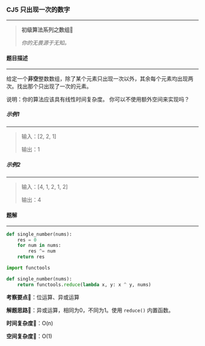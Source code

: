 ### CJ5 只出现一次的数字

---



> **初级算法系列之数组**🌈
>
> *你的无畏源于无知。*



#### 题目描述

---

给定一个**非空**整数数组，除了某个元素只出现一次以外，其余每个元素均出现两次。找出那个只出现了一次的元素。

说明：你的算法应该具有线性时间复杂度。 你可以不使用额外空间来实现吗？



##### 示例1

---

> 输入：[2, 2, 1]
>
> 输出：1

##### 示例2

---

> 输入：[4, 1, 2, 1, 2]
>
> 输出：4



#### 题解

---

```python
def single_number(nums):
    res = 0
    for num in nums:
        res ^= num
    return res
```



```python
import functools

def single_number(nums):
    return functools.reduce(lambda x, y: x ^ y, nums)
```



**考察要点**🍥：位运算、异或运算

**解题思路**🍬：异或运算，相同为0，不同为1。使用 `reduce()` 内置函数。



**时间复杂度**🍉：O(n)

**空间复杂度**🍭：O(1)

